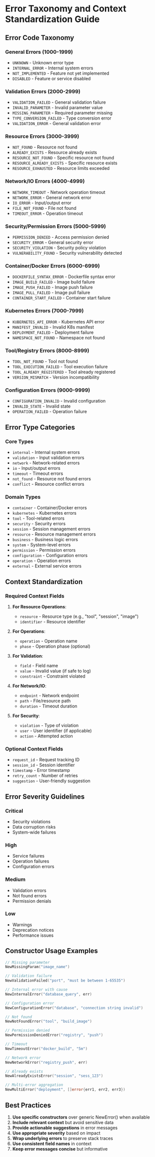 # Error Taxonomy and Context Standardization Guide

## Error Code Taxonomy

### General Errors (1000-1999)
- `UNKNOWN` - Unknown error type
- `INTERNAL_ERROR` - Internal system errors
- `NOT_IMPLEMENTED` - Feature not yet implemented
- `DISABLED` - Feature or service disabled

### Validation Errors (2000-2999)
- `VALIDATION_FAILED` - General validation failure
- `INVALID_PARAMETER` - Invalid parameter value
- `MISSING_PARAMETER` - Required parameter missing
- `TYPE_CONVERSION_FAILED` - Type conversion error
- `VALIDATION_ERROR` - General validation error

### Resource Errors (3000-3999)
- `NOT_FOUND` - Resource not found
- `ALREADY_EXISTS` - Resource already exists
- `RESOURCE_NOT_FOUND` - Specific resource not found
- `RESOURCE_ALREADY_EXISTS` - Specific resource exists
- `RESOURCE_EXHAUSTED` - Resource limits exceeded

### Network/IO Errors (4000-4999)
- `NETWORK_TIMEOUT` - Network operation timeout
- `NETWORK_ERROR` - General network error
- `IO_ERROR` - Input/output error
- `FILE_NOT_FOUND` - File not found
- `TIMEOUT_ERROR` - Operation timeout

### Security/Permission Errors (5000-5999)
- `PERMISSION_DENIED` - Access permission denied
- `SECURITY_ERROR` - General security error
- `SECURITY_VIOLATION` - Security policy violation
- `VULNERABILITY_FOUND` - Security vulnerability detected

### Container/Docker Errors (6000-6999)
- `DOCKERFILE_SYNTAX_ERROR` - Dockerfile syntax error
- `IMAGE_BUILD_FAILED` - Image build failure
- `IMAGE_PUSH_FAILED` - Image push failure
- `IMAGE_PULL_FAILED` - Image pull failure
- `CONTAINER_START_FAILED` - Container start failure

### Kubernetes Errors (7000-7999)
- `KUBERNETES_API_ERROR` - Kubernetes API error
- `MANIFEST_INVALID` - Invalid K8s manifest
- `DEPLOYMENT_FAILED` - Deployment failure
- `NAMESPACE_NOT_FOUND` - Namespace not found

### Tool/Registry Errors (8000-8999)
- `TOOL_NOT_FOUND` - Tool not found
- `TOOL_EXECUTION_FAILED` - Tool execution failure
- `TOOL_ALREADY_REGISTERED` - Tool already registered
- `VERSION_MISMATCH` - Version incompatibility

### Configuration Errors (9000-9999)
- `CONFIGURATION_INVALID` - Invalid configuration
- `INVALID_STATE` - Invalid state
- `OPERATION_FAILED` - Operation failure

## Error Type Categories

### Core Types
- `internal` - Internal system errors
- `validation` - Input validation errors
- `network` - Network-related errors
- `io` - Input/output errors
- `timeout` - Timeout errors
- `not_found` - Resource not found errors
- `conflict` - Resource conflict errors

### Domain Types
- `container` - Container/Docker errors
- `kubernetes` - Kubernetes errors
- `tool` - Tool-related errors
- `security` - Security errors
- `session` - Session management errors
- `resource` - Resource management errors
- `business` - Business logic errors
- `system` - System-level errors
- `permission` - Permission errors
- `configuration` - Configuration errors
- `operation` - Operation errors
- `external` - External service errors

## Context Standardization

### Required Context Fields

1. **For Resource Operations**:
   - `resource` - Resource type (e.g., "tool", "session", "image")
   - `identifier` - Resource identifier

2. **For Operations**:
   - `operation` - Operation name
   - `phase` - Operation phase (optional)

3. **For Validation**:
   - `field` - Field name
   - `value` - Invalid value (if safe to log)
   - `constraint` - Constraint violated

4. **For Network/IO**:
   - `endpoint` - Network endpoint
   - `path` - File/resource path
   - `duration` - Timeout duration

5. **For Security**:
   - `violation` - Type of violation
   - `user` - User identifier (if applicable)
   - `action` - Attempted action

### Optional Context Fields
- `request_id` - Request tracking ID
- `session_id` - Session identifier
- `timestamp` - Error timestamp
- `retry_count` - Number of retries
- `suggestion` - User-friendly suggestion

## Error Severity Guidelines

### Critical
- Security violations
- Data corruption risks
- System-wide failures

### High
- Service failures
- Operation failures
- Configuration errors

### Medium
- Validation errors
- Not found errors
- Permission denials

### Low
- Warnings
- Deprecation notices
- Performance issues

## Constructor Usage Examples

```go
// Missing parameter
NewMissingParam("image_name")

// Validation failure
NewValidationFailed("port", "must be between 1-65535")

// Internal error with cause
NewInternalError("database_query", err)

// Configuration error
NewConfigurationError("database", "connection string invalid")

// Not found
NewNotFoundError("tool", "build_image")

// Permission denied
NewPermissionDeniedError("registry", "push")

// Timeout
NewTimeoutError("docker_build", "5m")

// Network error
NewNetworkError("registry_push", err)

// Already exists
NewAlreadyExistsError("session", "sess_123")

// Multi-error aggregation
NewMultiError("deployment", []error{err1, err2, err3})
```

## Best Practices

1. **Use specific constructors** over generic NewError() when available
2. **Include relevant context** but avoid sensitive data
3. **Provide actionable suggestions** in error messages
4. **Use appropriate severity** based on impact
5. **Wrap underlying errors** to preserve stack traces
6. **Use consistent field names** in context
7. **Keep error messages concise** but informative